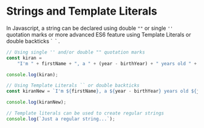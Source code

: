 # Strings and Template Literals

In Javascript, a string can be declared using double `""` or single `''` quotation marks or more advanced ES6 feature using Template Literals or double backticks \`` `\` .

```js
// Using single '' and/or double "" quotation marks
const kiran =
	"I'm " + firstName + ", a " + (year - birthYear) + " years old " + job + "!";

console.log(kiran);
```

```js
// Using Template Literals `` or double backticks
const kiranNew = `I'm ${firstName}, a ${year - birthYear} years old ${job}!`;

console.log(kiranNew);
```

```js
// Template literals can be used to create regular strings
console.log(`Just a regular string...`);
```
